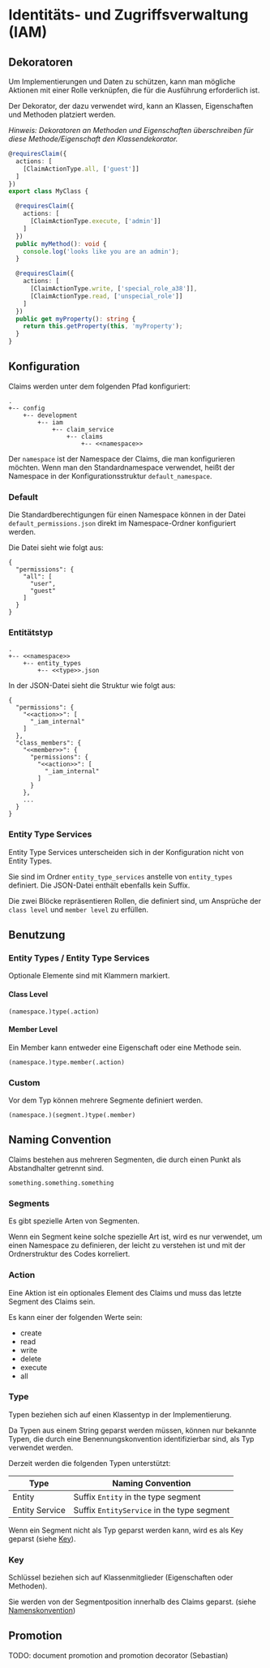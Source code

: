 # Identitäts- und Zugriffsverwaltung (IAM)

## Dekoratoren

Um Implementierungen und Daten zu schützen, kann man mögliche Aktionen mit einer
Rolle verknüpfen, die für die Ausführung erforderlich ist.

Der Dekorator, der dazu verwendet wird, kann an Klassen,
Eigenschaften und Methoden platziert werden.

_Hinweis: Dekoratoren an Methoden und Eigenschaften überschreiben für diese 
Methode/Eigenschaft den Klassendekorator._

```typescript
@requiresClaim({
  actions: [
    [ClaimActionType.all, ['guest']]
  ]
})
export class MyClass {

  @requiresClaim({
    actions: [
      [ClaimActionType.execute, ['admin']]
    ]
  })
  public myMethod(): void {
    console.log('looks like you are an admin');
  }

  @requiresClaim({
    actions: [
      [ClaimActionType.write, ['special_role_a38']],
      [ClaimActionType.read, ['unspecial_role']]
    ]
  })
  public get myProperty(): string {
    return this.getProperty(this, 'myProperty');
  }
}
```

## Konfiguration

Claims werden unter dem folgenden Pfad konfiguriert:

```
.
+-- config
    +-- development
        +-- iam
            +-- claim_service
                +-- claims
                    +-- <<namespace>>
```

Der `namespace` ist der Namespace der Claims, die man konfigurieren möchten.
Wenn man den Standardnamespace verwendet, heißt der Namespace in der
Konfigurationsstruktur `default_namespace`.

### Default

Die Standardberechtigungen für einen Namespace können in der Datei
`default_permissions.json` direkt im Namespace-Ordner konfiguriert werden.

Die Datei sieht wie folgt aus:
```
{
  "permissions": {
    "all": [
      "user",
      "guest"
    ]
  }
}
```

### Entitätstyp

```
.
+-- <<namespace>>
    +-- entity_types
        +-- <<type>>.json
```

In der JSON-Datei sieht die Struktur wie folgt aus:

```
{
  "permissions": {
    "<<action>>": [
      "_iam_internal"
    ]
  },
  "class_members": {
    "<<member>>": {
      "permissions": {
        "<<action>>": [
          "_iam_internal"
        ]
      }
    },
    ...
  }
}
```

### Entity Type Services

Entity Type Services unterscheiden sich in der Konfiguration nicht von Entity Types.

Sie sind im Ordner `entity_type_services` anstelle von `entity_types` definiert.
Die JSON-Datei enthält ebenfalls kein Suffix.

Die zwei Blöcke repräsentieren Rollen, die definiert sind, um Ansprüche der
`class level` und `member level` zu erfüllen.

## Benutzung

### Entity Types / Entity Type Services

Optionale Elemente sind mit Klammern markiert.

#### Class Level
```
(namespace.)type(.action)
```

#### Member Level

Ein Member kann entweder eine Eigenschaft oder eine Methode sein.

```
(namespace.)type.member(.action)
```

### Custom

Vor dem Typ können mehrere Segmente definiert werden.

```
(namespace.)(segment.)type(.member)
```

## Naming Convention

Claims bestehen aus mehreren Segmenten, die durch einen Punkt als Abstandhalter
getrennt sind.

```
something.something.something
```

### Segments

Es gibt spezielle Arten von Segmenten.

Wenn ein Segment keine solche spezielle Art ist, wird es nur verwendet, um einen
Namespace zu definieren, der leicht zu verstehen ist und mit der Ordnerstruktur
des Codes korreliert.

### Action

Eine Aktion ist ein optionales Element des Claims und muss das letzte Segment
des Claims sein.

Es kann einer der folgenden Werte sein:
* create
* read
* write
* delete
* execute
* all

### Type

Typen beziehen sich auf einen Klassentyp in der Implementierung.

Da Typen aus einem String geparst werden müssen, können nur bekannte Typen, die
durch eine Benennungskonvention identifizierbar sind, als Typ verwendet werden.

Derzeit werden die folgenden Typen unterstützt:

Type | Naming Convention
---------|----------
 Entity | Suffix `Entity` in the type segment
 Entity Service | Suffix `EntityService` in the type segment

Wenn ein Segment nicht als Typ geparst werden kann, wird es als Key geparst (siehe [Key](#key)).

### Key

Schlüssel beziehen sich auf Klassenmitglieder (Eigenschaften oder Methoden).

Sie werden von der Segmentposition innerhalb des Claims geparst. (siehe [Namenskonvention](#naming-convention))

## Promotion

TODO: document promotion and promotion decorator (Sebastian)
